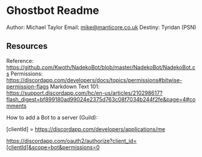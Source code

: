 # Ghostbot Readme

Author: Michael Taylor
Email: mike@manticore.co.uk
Destiny: Tyridan (PSN)

## Resources

Reference: https://github.com/Kwoth/NadekoBot/blob/master/NadekoBot/NadekoBot.cs
Permissions: https://discordapp.com/developers/docs/topics/permissions#bitwise-permission-flags
Markdown Text 101: https://support.discordapp.com/hc/en-us/articles/210298617?flash_digest=bf899180ad99024e2375d763c08f7034b244f2fe&page=4#comments

How to add a Bot to a server (Guild):

[clientId] = https://discordapp.com/developers/applications/me

https://discordapp.com/oauth2/authorize?client_id=[clientId]&scope=bot&permissions=0
